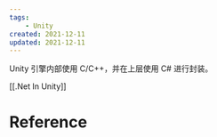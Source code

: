 ```yaml
---
tags:
    - Unity
created: 2021-12-11
updated: 2021-12-11
---
```


Unity 引擎内部使用 C/C++，并在上层使用 C# 进行封装。

[[.Net In Unity]]

# Reference